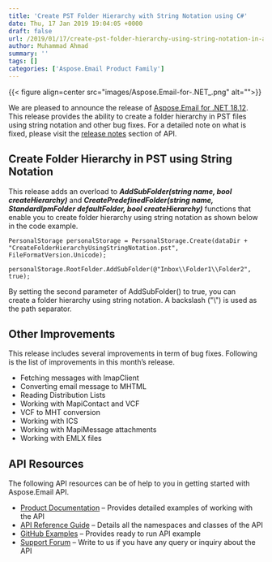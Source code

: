 ```yaml
---
title: 'Create PST Folder Hierarchy with String Notation using C#'
date: Thu, 17 Jan 2019 19:04:05 +0000
draft: false
url: /2019/01/17/create-pst-folder-hierarchy-using-string-notation-in-aspose.email-for-.net-18.12/
author: Muhammad Ahmad
summary: ''
tags: []
categories: ['Aspose.Email Product Family']
---
```




{{< figure align=center src="images/Aspose.Email-for-.NET_.png" alt="">}}


We are pleased to announce the release of [Aspose.Email for .NET 18.12][1]. This release provides the ability to create a folder hierarchy in PST files using string notation and other bug fixes. For a detailed note on what is fixed, please visit the [release notes][2] section of API.

## Create Folder Hierarchy in PST using String Notation

This release adds an overload to **_AddSubFolder(string name, bool createHierarchy)_** and **_CreatePredefinedFolder(string name, StandardIpmFolder defaultFolder, bool createHierarchy)_** functions that enable you to create folder hierarchy using string notation as shown below in the code example.

```
PersonalStorage personalStorage = PersonalStorage.Create(dataDir + 
"CreateFolderHierarchyUsingStringNotation.pst", 
FileFormatVersion.Unicode);

personalStorage.RootFolder.AddSubFolder(@"Inbox\\Folder1\\Folder2", 
true);
```

By setting the second parameter of AddSubFolder() to true, you can create a folder hierarchy using string notation. A backslash ("\\") is used as the path separator.

## Other Improvements

This release includes several improvements in term of bug fixes. Following is the list of improvements in this month’s release.

*   Fetching messages with ImapClient
*   Converting email message to MHTML
*   Reading Distribution Lists
*   Working with MapiContact and VCF
*   VCF to MHT conversion
*   Working with ICS
*   Working with MapiMessage attachments
*   Working with EMLX files

## API Resources

The following API resources can be of help to you in getting started with Aspose.Email API.

*   [Product Documentation][3] – Provides detailed examples of working with the API
*   [API Reference Guide][4] – Details all the namespaces and classes of the API
*   [GitHub Examples][5] – Provides ready to run API example
*   [Support Forum][6] – Write to us if you have any query or inquiry about the API




[1]: https://www.nuget.org/packages/Aspose.Email/
[2]: https://docs.aspose.com/display/emailnet/Aspose.Email+for+.NET+18.12+Release+Notes
[3]: https://docs.aspose.com/display/emailnet/Home
[4]: https://apireference.aspose.com/net/email
[5]: https://github.com/asposeemail/Aspose_Email_NET
[6]: https://forum.aspose.com/c/email




